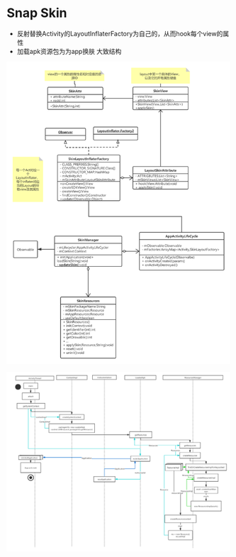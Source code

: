 # Snap Skin

- 反射替换Activity的LayoutInflaterFactory为自己的，从而hook每个view的属性
- 加载apk资源包为为app换肤
大致结构

![大致结构](https://github.com/crykid/SnapSkin/blob/master/Snap_Skin.png)

![资源加载原理](https://github.com/crykid/SnapSkin/blob/master/initAppResources.png)

